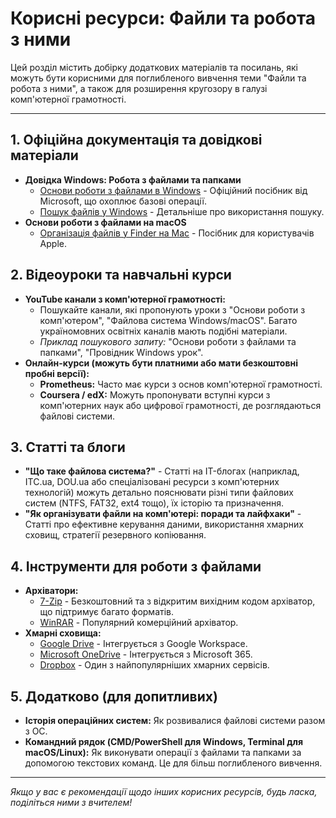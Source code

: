 # Корисні ресурси: Файли та робота з ними

Цей розділ містить добірку додаткових матеріалів та посилань, які можуть бути корисними для поглибленого вивчення теми "Файли та робота з ними", а також для розширення кругозору в галузі комп'ютерної грамотності.

---

## 1. Офіційна документація та довідкові матеріали

* **Довідка Windows: Робота з файлами та папками**
    * [Основи роботи з файлами в Windows](https://support.microsoft.com/uk-ua/windows/%D0%BE%D1%81%D0%BD%D0%BE%D0%B2%D0%B8-%D1%80%D0%BE%D0%B1%D0%BE%D1%82%D0%B8-%D0%B7-%D1%84%D0%B0%D0%B9%D0%BB%D0%B0%D0%BC%D0%B8-%D0%B2-windows-41e3d368-2a1f-410a-b369-d4193539e05f) - Офіційний посібник від Microsoft, що охоплює базові операції.
    * [Пошук файлів у Windows](https://support.microsoft.com/uk-ua/windows/%D0%B7%D0%BD%D0%B0%D1%85%D0%BE%D0%B4%D0%B6%D0%B5%D0%BD%D0%BD%D1%8F-%D1%84%D0%B0%D0%B9%D0%BB%D1%96%D0%B2-%D1%83-windows-212d207d-5a1e-089c-ee21-12f718d7de77) - Детальніше про використання пошуку.
* **Основи роботи з файлами на macOS**
    * [Організація файлів у Finder на Mac](https://support.apple.com/uk-ua/guide/mac-help/mchlp2808/mac) - Посібник для користувачів Apple.

## 2. Відеоуроки та навчальні курси

* **YouTube канали з комп'ютерної грамотності:**
    * Пошукайте канали, які пропонують уроки з "Основи роботи з комп'ютером", "Файлова система Windows/macOS". Багато україномовних освітніх каналів мають подібні матеріали.
    * *Приклад пошукового запиту:* "Основи роботи з файлами та папками", "Провідник Windows урок".
* **Онлайн-курси (можуть бути платними або мати безкоштовні пробні версії):**
    * **Prometheus:** Часто має курси з основ комп'ютерної грамотності.
    * **Coursera / edX:** Можуть пропонувати вступні курси з комп'ютерних наук або цифрової грамотності, де розглядаються файлові системи.

## 3. Статті та блоги

* **"Що таке файлова система?"** - Статті на IT-блогах (наприклад, ITC.ua, DOU.ua або спеціалізовані ресурси з комп'ютерних технологій) можуть детально пояснювати різні типи файлових систем (NTFS, FAT32, ext4 тощо), їх історію та призначення.
* **"Як організувати файли на комп'ютері: поради та лайфхаки"** - Статті про ефективне керування даними, використання хмарних сховищ, стратегії резервного копіювання.

## 4. Інструменти для роботи з файлами

* **Архіватори:**
    * [7-Zip](https://www.7-zip.org/) - Безкоштовний та з відкритим вихідним кодом архіватор, що підтримує багато форматів.
    * [WinRAR](https://www.win-rar.com/start.html?&L=17) - Популярний комерційний архіватор.
* **Хмарні сховища:**
    * [Google Drive](https://drive.google.com/) - Інтегрується з Google Workspace.
    * [Microsoft OneDrive](https://www.microsoft.com/uk-ua/microsoft-365/onedrive/online-cloud-storage) - Інтегрується з Microsoft 365.
    * [Dropbox](https://www.dropbox.com/uk/) - Один з найпопулярніших хмарних сервісів.

## 5. Додатково (для допитливих)

* **Історія операційних систем:** Як розвивалися файлові системи разом з ОС.
* **Командний рядок (CMD/PowerShell для Windows, Terminal для macOS/Linux):** Як виконувати операції з файлами та папками за допомогою текстових команд. Це для більш поглибленого вивчення.

---
*Якщо у вас є рекомендації щодо інших корисних ресурсів, будь ласка, поділіться ними з вчителем!*
